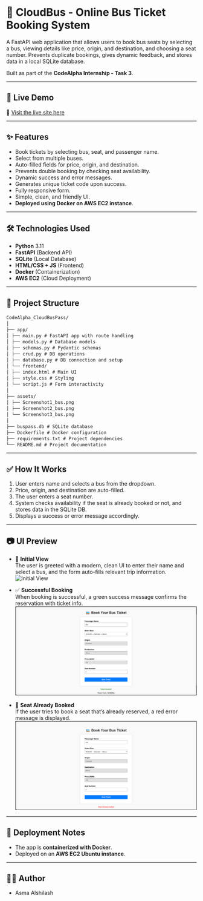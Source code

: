# 🚌 CloudBus - Online Bus Ticket Booking System

A FastAPI web application that allows users to book bus seats by selecting a bus, viewing details like price, origin, and destination, and choosing a seat number. Prevents duplicate bookings, gives dynamic feedback, and stores data in a local SQLite database.

Built as part of the **CodeAlpha Internship - Task 3**.

---

## 📌 Live Demo
🔗 [Visit the live site here](http://13.48.43.247)  

---

## ✨ Features

- Book tickets by selecting bus, seat, and passenger name.
- Select from multiple buses.
- Auto-filled fields for price, origin, and destination.
- Prevents double booking by checking seat availability.
- Dynamic success and error messages.
- Generates unique ticket code upon success.
- Fully responsive form.
- Simple, clean, and friendly UI.
- **Deployed using Docker on AWS EC2 instance**.

---

## 🛠️ Technologies Used

- **Python** 3.11
- **FastAPI** (Backend API)
- **SQLite** (Local Database)
- **HTML/CSS + JS** (Frontend)
- **Docker** (Containerization)
- **AWS EC2** (Cloud Deployment)

---

## 📁 Project Structure

```
CodeAlpha_CloudBusPass/
│
├── app/
│ ├── main.py # FastAPI app with route handling
│ ├── models.py # Database models
│ ├── schemas.py # Pydantic schemas
│ ├── crud.py # DB operations
│ ├── database.py # DB connection and setup
│ └── frontend/
│ ├── index.html # Main UI
│ ├── style.css # Styling
│ └── script.js # Form interactivity
│
├── assets/
│ ├── Screenshot1_bus.png
│ ├── Screenshot2_bus.png
│ └── Screenshot3_bus.png
│
├── buspass.db # SQLite database
├── Dockerfile # Docker configuration
├── requirements.txt # Project dependencies
└── README.md # Project documentation
```

---

## ✅ How It Works

1. User enters name and selects a bus from the dropdown.
2. Price, origin, and destination are auto-filled.
3. The user enters a seat number.
4. System checks availability if the seat is already booked or not, and stores data in the SQLite DB.
5. Displays a success or error message accordingly.

---

## 📷 UI Preview


- 🎫 **Initial View**  
  The user is greeted with a modern, clean UI to enter their name and select a bus, and the form auto-fills relevant trip information.
  ![Initial View](assets/Screenshot1_bus.png)


- ✅ **Successful Booking**  
  When booking is successful, a green success message confirms the reservation with ticket info.
  ![Success](assets/Screenshot2_bus.png)
  
- 🚫 **Seat Already Booked**  
  If the user tries to book a seat that’s already reserved, a red error message is displayed.
  ![Error](assets/Screenshot3_bus.png)


---

## 🚀 Deployment Notes

- The app is **containerized with Docker**.
- Deployed on an **AWS EC2 Ubuntu instance**.

---

## 🧑‍💻 Author
- Asma Alshilash
